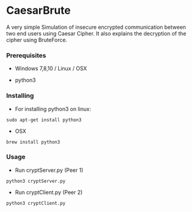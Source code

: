 # CaesarBrute

A very simple Simulation of insecure encrypted communication between two end users using Caesar Cipher. It also explains the decryption of the cipher using BruteForce.


### Prerequisites

- Windows 7,8,10 / Linux / OSX

- python3


### Installing

- For installing python3 on linux:
```
sudo apt-get install python3
```

- OSX

```
brew install python3
```

### Usage
* Run cryptServer.py (Peer 1)

```
python3 cryptServer.py
```

* Run cryptClient.py (Peer 2)

```
python3 cryptClient.py
```
